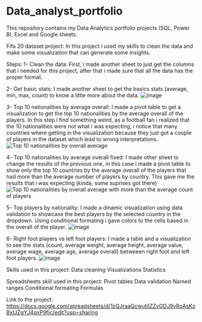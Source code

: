 # Data_analyst_portfolio
This repository contains my Data Analytics portfolio projects  (SQL, Power BI, Excel and Google sheets.

Fifa 20 dataset project:
In this project i used my skills to clean the data and make some visualization that can generate some insights.

Steps: 
1- Clean the data: First, i made another sheet to just get the columns that i needed for this project, after that i made sure that all the data has the proper format.

2- Get basic stats: I made another sheet to get the basics stats (average, min, max, count) to know a little more about the data.
![image](https://github.com/DAGF1712/Data_analyst_portfolio/assets/55629047/7d714720-b3ca-4820-b762-a065d3cc0d43)


3- Top 10 nationalities by average overall: I made a pivot table to get a visualization to get the top 10 nationalities by the average overall of the players. In this step i find something weird, as a football fan i realized that the 10 nationalities were not what i was expecting, i notice that many countries where getting in the visualization because they just got a couple of players in the dataset which lead to wrong interpretations.
![Top 10 nationalities by overall average](https://github.com/DAGF1712/Data_analyst_portfolio/assets/55629047/3c5a94d4-4e68-4e21-8e99-3db5548b68ca)


4- Top 10 nationalities by average overall fixed: I made other sheet to change the results of the previous one, in this case i made a pivot table to show only the top 10 countries by the average overall of the players that had more than the average number of players by country. This gave me the results that i was expecting (kinda, some suprises got there)
![Top 10 nationalities by overall average with more than the average count of players](https://github.com/DAGF1712/Data_analyst_portfolio/assets/55629047/bf4fab98-23a0-4c2a-8d94-705427058e44)

5- Top players by nationality: I made a dinamic visualization using data validation to showcase the best players by the selected country in the dropdown. Using conditional formating i gave colors to the cells based in the overall of the player.
![image](https://github.com/DAGF1712/Data_analyst_portfolio/assets/55629047/910170ba-03de-4e6f-81e7-7ebc9789954a)


6- Right foot players vs left foot players: I made a table and a visualization to see the stats (count, average weight, average height, average value, average wage, average age, average overall) betweeen right foot and left foot players.
![image](https://github.com/DAGF1712/Data_analyst_portfolio/assets/55629047/f5572d56-5ae0-4b3a-9b78-344ec7f1d2b7)


Skills used in this project:
Data cleaning
Visualizations
Statistics

Spreadsheets skill used in this project:
Pivot tables
Data validation
Named ranges
Conditional formating
Formulas

Link to the project:  
https://docs.google.com/spreadsheets/d/1zQJraaQcwutiIZZvGDJ9yRoAsKzBxIJZgYJ4qxP9fjc/edit?usp=sharing
